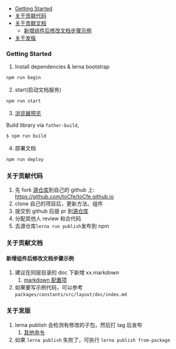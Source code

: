 - [Getting Started](#getting-started)
- [关于贡献代码](#关于贡献代码)
- [关于贡献文档](#关于贡献文档)
  - [新增组件后修改文档步骤示例](#新增组件后修改文档步骤示例)
- [关于发版](#关于发版)

### Getting Started

1. Install dependencies & lerna bootstrap

```bash
npm run begin
```

2. start(启动文档服务)

```bash
npm run start
```

3. [浏览器预览](http://localhost:8000)

Build library via `father-build`,

```bash
$ npm run build
```

4. 部署文档

```js
npm run deploy
```

### 关于贡献代码

1. 先 fork [源仓库](https://github.com/toCfe/toCfe.github.io)到自己的 github 上: https://github.com/toCfe/toCfe.github.io
2. clone 自己的项目后，更新方法、组件
3. 提交到 github 后提 pr 到[源仓库](https://github.com/toCfe/toCfe.github.io)
4. 分配其他人 review 和合代码
5. 去源仓库`lerna run publish`发布到 npm

### 关于贡献文档

#### 新增组件后修改文档步骤示例

1. 建议在同层目录的 doc 下新增 xx.markdown
   1. [markdown 配置项](https://d.umijs.org/zh-CN/config/frontmatter#markdown-%E9%85%8D%E7%BD%AE%E9%A1%B9)
2. 如果要写示例代码，可以参考`packages/constants/src/layout/doc/index.md`

### 关于发版

1. lerna publish 会检测有修改的子包，然后打 tag 后发布
   1. [其他命令](http://www.febeacon.com/lerna-docs-zh-cn/routes/commands/publish.html#from-git)
2. 如果 `lerna publish` 失败了，可执行 `lerna publish from-package`
